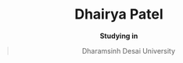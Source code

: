 <center>
  <h1><b>Dhairya Patel</b></h1>

**Studying in** 
> Dharamsinh Desai University
  </center>
